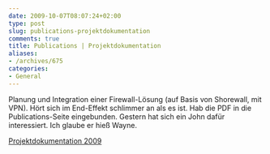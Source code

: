 ```yaml
---
date: 2009-10-07T08:07:24+02:00
type: post
slug: publications-projektdokumentation
comments: true
title: Publications | Projektdokumentation
aliases:
- /archives/675
categories:
- General
---
```


Planung und Integration einer Firewall-Lösung (auf Basis von Shorewall, mit VPN).
Hört sich im End-Effekt schlimmer an als es ist. Hab die PDF in die Publications-Seite
eingebunden. Gestern hat sich ein John dafür interessiert. Ich glaube er hieß Wayne.

[Projektdokumentation 2009](/uploads/2009/10/Projektdokumentation-2009.pdf)
